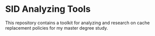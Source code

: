 # SID Analyzing Tools
This repository contains a toolkit for analyzing and research on cache replacement policies for my master degree study.
